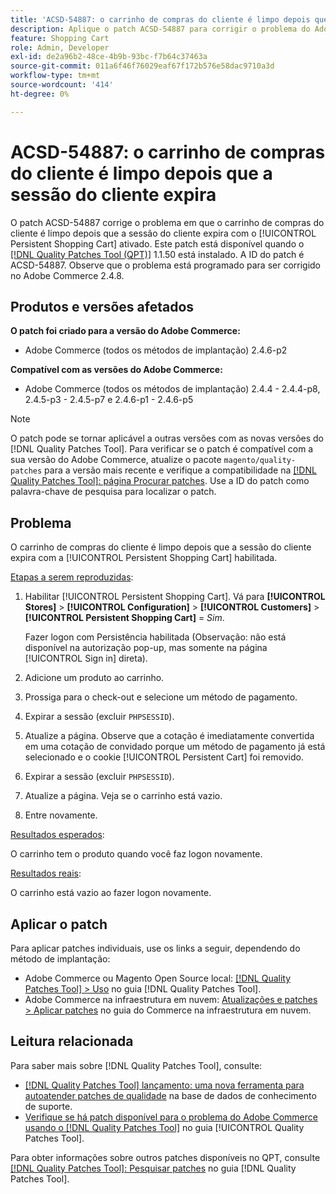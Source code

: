 ```yaml
---
title: 'ACSD-54887: o carrinho de compras do cliente é limpo depois que a sessão do cliente expira'
description: Aplique o patch ACSD-54887 para corrigir o problema do Adobe Commerce em que o carrinho de compras do cliente é limpo depois que a sessão do cliente expira com o [!UICONTROL Persistent Shopping Cart] ativado.
feature: Shopping Cart
role: Admin, Developer
exl-id: de2a96b2-48ce-4b9b-93bc-f7b64c37463a
source-git-commit: 011a6f46f76029eaf67f172b576e58dac9710a3d
workflow-type: tm+mt
source-wordcount: '414'
ht-degree: 0%

---
```


# ACSD-54887: o carrinho de compras do cliente é limpo depois que a sessão do cliente expira

O patch ACSD-54887 corrige o problema em que o carrinho de compras do cliente é limpo depois que a sessão do cliente expira com o [!UICONTROL Persistent Shopping Cart] ativado. Este patch está disponível quando o [[!DNL Quality Patches Tool (QPT)]](https://experienceleague.adobe.com/pt-br/docs/commerce-operations/tools/quality-patches-tool/quality-patches-tool-to-self-serve-quality-patches) 1.1.50 está instalado. A ID do patch é ACSD-54887. Observe que o problema está programado para ser corrigido no Adobe Commerce 2.4.8.

## Produtos e versões afetados

**O patch foi criado para a versão do Adobe Commerce:**

* Adobe Commerce (todos os métodos de implantação) 2.4.6-p2

**Compatível com as versões do Adobe Commerce:**

* Adobe Commerce (todos os métodos de implantação) 2.4.4 - 2.4.4-p8, 2.4.5-p3 - 2.4.5-p7 e 2.4.6-p1 - 2.4.6-p5

>[!NOTE]
>
>O patch pode se tornar aplicável a outras versões com as novas versões do [!DNL Quality Patches Tool]. Para verificar se o patch é compatível com a sua versão do Adobe Commerce, atualize o pacote `magento/quality-patches` para a versão mais recente e verifique a compatibilidade na [[!DNL Quality Patches Tool]: página Procurar patches](https://experienceleague.adobe.com/tools/commerce-quality-patches/index.html?lang=pt-BR). Use a ID do patch como palavra-chave de pesquisa para localizar o patch.

## Problema

O carrinho de compras do cliente é limpo depois que a sessão do cliente expira com a [!UICONTROL Persistent Shopping Cart] habilitada.

<u>Etapas a serem reproduzidas</u>:

1. Habilitar [!UICONTROL Persistent Shopping Cart]. Vá para **[!UICONTROL Stores]** > **[!UICONTROL Configuration]** > **[!UICONTROL Customers]** > **[!UICONTROL Persistent Shopping Cart]** = *Sim*.

   Fazer logon com Persistência habilitada (Observação: não está disponível na autorização pop-up, mas somente na página [!UICONTROL Sign in] direta).

1. Adicione um produto ao carrinho.
1. Prossiga para o check-out e selecione um método de pagamento.
1. Expirar a sessão (excluir `PHPSESSID`).
1. Atualize a página. Observe que a cotação é imediatamente convertida em uma cotação de convidado porque um método de pagamento já está selecionado e o cookie [!UICONTROL Persistent Cart] foi removido.
1. Expirar a sessão (excluir `PHPSESSID`).
1. Atualize a página. Veja se o carrinho está vazio.
1. Entre novamente.

<u>Resultados esperados</u>:

O carrinho tem o produto quando você faz logon novamente.

<u>Resultados reais</u>:

O carrinho está vazio ao fazer logon novamente.

## Aplicar o patch

Para aplicar patches individuais, use os links a seguir, dependendo do método de implantação:

* Adobe Commerce ou Magento Open Source local: [[!DNL Quality Patches Tool] > Uso](/help/tools/quality-patches-tool/usage.md) no guia [!DNL Quality Patches Tool].
* Adobe Commerce na infraestrutura em nuvem: [Atualizações e patches > Aplicar patches](https://experienceleague.adobe.com/docs/commerce-cloud-service/user-guide/develop/upgrade/apply-patches.html?lang=pt-BR) no guia do Commerce na infraestrutura em nuvem.

## Leitura relacionada

Para saber mais sobre [!DNL Quality Patches Tool], consulte:

* [[!DNL Quality Patches Tool] lançamento: uma nova ferramenta para autoatender patches de qualidade](https://experienceleague.adobe.com/pt-br/docs/commerce-operations/tools/quality-patches-tool/quality-patches-tool-to-self-serve-quality-patches) na base de dados de conhecimento de suporte.
* [Verifique se há patch disponível para o problema do Adobe Commerce usando o  [!DNL Quality Patches Tool]](/help/tools/quality-patches-tool/patches-available-in-qpt/check-patch-for-magento-issue-with-magento-quality-patches.md) no guia [!UICONTROL Quality Patches Tool].


Para obter informações sobre outros patches disponíveis no QPT, consulte [[!DNL Quality Patches Tool]: Pesquisar patches](https://experienceleague.adobe.com/tools/commerce-quality-patches/index.html?lang=pt-BR) no guia [!DNL Quality Patches Tool].
